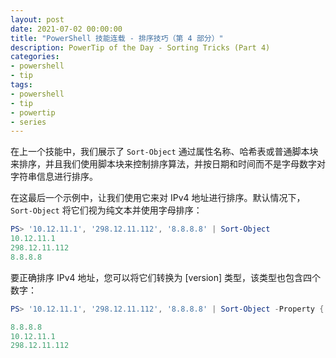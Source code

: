 ```yaml
---
layout: post
date: 2021-07-02 00:00:00
title: "PowerShell 技能连载 - 排序技巧（第 4 部分）"
description: PowerTip of the Day - Sorting Tricks (Part 4)
categories:
- powershell
- tip
tags:
- powershell
- tip
- powertip
- series
---
```

在上一个技能中，我们展示了 `Sort-Object` 通过属性名称、哈希表或普通脚本块来排序，并且我们使用脚本块来控制排序算法，并按日期和时间而不是字母数字对字符串信息进行排序。

在这最后一个示例中，让我们使用它来对 IPv4 地址进行排序。默认情况下，`Sort-Object` 将它们视为纯文本并使用字母排序：

```powershell
PS> '10.12.11.1', '298.12.11.112', '8.8.8.8' | Sort-Object
10.12.11.1
298.12.11.112
8.8.8.8
```

要正确排序 IPv4 地址，您可以将它们转换为 [version] 类型，该类型也包含四个数字：

```powershell
PS> '10.12.11.1', '298.12.11.112', '8.8.8.8' | Sort-Object -Property { $_ -as [version] }

8.8.8.8
10.12.11.1
298.12.11.112
```

<!--本文国际来源：[Sorting Tricks (Part 4)](https://community.idera.com/database-tools/powershell/powertips/b/tips/posts/sorting-tricks-part-4)-->

